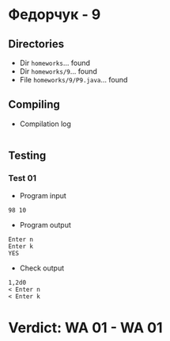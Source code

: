 # Федорчук - 9
## Directories
- Dir `homeworks`... found
- Dir `homeworks/9`... found
- File `homeworks/9/P9.java`... found
## Compiling
- Compilation log
```
```
## Testing
### Test 01
- Program input
```
98 10
```
- Program output
```
Enter n
Enter k
YES
```
- Check output
```
1,2d0
< Enter n
< Enter k
```
# Verdict: **WA 01** - WA 01
